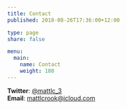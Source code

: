 ```yaml
---
title: Contact
published: 2018-08-26T17:36:00+12:00

type: page
share: false

menu:
  main:
    name: Contact
    weight: 180
---
```


**Twitter**: [@mattlc_3](https://twitter.com/messages/compose?recipient_id=729417297996095488&text=Hey%21%20Just%20contacting%20you%20from%20your%20blog%3A%20)    
**Email**: [mattlcrook@icloud.com](mailto:mattlcrook@icloud.com)
